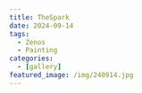 ```yaml
---
title: TheSpark
date: 2024-09-14
tags:
  - Zenos
  - Painting
categories:
  - [gallery]
featured_image: /img/240914.jpg
---
```

